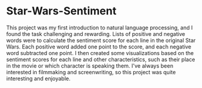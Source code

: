 # Star-Wars-Sentiment

This project was my first introduction to natural language processing, and I found the task challenging and rewarding. Lists of positive and negative words 
were to calculate the sentiment score for each line in the original Star Wars. Each positive word added one point to the score, and each negative word
subtracted one point. I then created some visualizations based on the sentiment scores for each line and other characteristics, such as their place in 
the movie or which character is speaking them. I've always been interested in filmmaking and screenwriting, so this project was quite interesting and
enjoyable.
